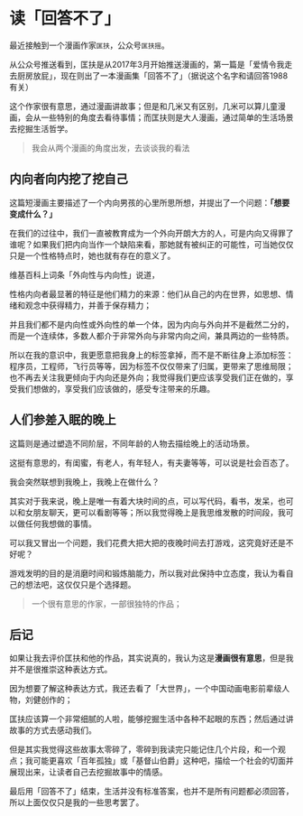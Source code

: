 # 读「回答不了」

最近接触到一个漫画作家`匡扶`，公众号`匡扶摇`。

从公众号推送看到，匡扶是从2017年3月开始推送漫画的，第一篇是「爱情令我走去厨房放屁」，现在则出了一本漫画集「回答不了」（据说这个名字和请回答1988有关）

这个作家很有意思，通过漫画讲故事；但是和几米又有区别，几米可以算儿童漫画，会从一些特别的角度去看待事情；而匡扶则是大人漫画，通过简单的生活场景去挖掘生活哲学。

> 我会从两个漫画的角度出发，去谈谈我的看法

## 内向者向内挖了挖自己

这篇短漫画主要描述了一个内向男孩的心里所思所想，并提出了一个问题：**「想要变成什么？」**

在我们的过往中，我们一直被教育成为一个外向开朗大方的人，可是内向又得罪了谁呢？如果我们把内向当作一个缺陷来看，那她就有被纠正的可能性，可当她仅仅只是一个性格特点时，她也就有存在的意义了。

维基百科上词条「外向性与内向性」说道，

性格内向者最显著的特征是他们精力的来源：他们从自己的内在世界，如思想、情绪和观念中获得精力，并善于保存精力；

并且我们都不是内向性或外向性的单一个体，因为内向与外向并不是截然二分的，而是一个连续体，多数人都介于非常外向与非常内向之间，兼具两边的一些特质。

所以在我的意识中，我更愿意把我身上的标签拿掉，而不是不断往身上添加标签：程序员，工程师，飞行员等等，因为标签不仅仅带来了归属，更带来了思维局限；也不再去关注我更倾向于内向还是外向；我觉得我们更应该享受我们正在做的，享受我们想做的，享受我们应该做的，感受专注带来的乐趣。

## 人们参差入眠的晚上

这篇则是通过塑造不同阶层，不同年龄的人物去描绘晚上的活动场景。

这挺有意思的，有闺蜜，有老人，有年轻人，有夫妻等等，可以说是社会百态了。

我会突然联想到我晚上，我晚上在做什么？

其实对于我来说，晚上是唯一有着大块时间的点，可以写代码，看书，发呆，也可以和女朋友聊天，更可以看剧等等；所以我觉得晚上是我思维发散的时间段，我可以做任何我想做的事情。

可以我又冒出一个问题，我们花费大把大把的夜晚时间去打游戏，这究竟好还是不好呢？

游戏发明的目的是消磨时间和锻炼脑能力，所以我对此保持中立态度，我认为看自己的想法吧，这仅仅只是个选择题。

> 一个很有意思的作家，一部很独特的作品；

## 后记

如果让我去评价匡扶和他的作品，其实说真的，我认为这是**漫画很有意思**，但是我并不是很推崇这种表达方式。

因为想要了解这种表达方式，我还去看了「大世界」，一个中国动画电影前辈级人物，刘健创作的；

匡扶应该算一个非常细腻的人啦，能够挖掘生活中各种不起眼的东西；然后通过讲故事的方式去感动我们。

但是其实我觉得这些故事太零碎了，零碎到我读完只能记住几个片段，和一个观点；我可能更喜欢「百年孤独」或「基督山伯爵」这种吧，描绘一个社会的切面并展现出来，让读者自己去挖掘故事中的情感。

最后用「回答不了」结束，生活并没有标准答案，也并不是所有问题都必须回答，所以上面仅仅只是我的一些思考罢了。